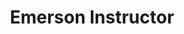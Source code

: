 ---
name: "Saba Sharfuddin"
group: "member"
title: "Emerson Instructor"
pronouns: "she/her"
img: "ssharfuddin.jpg"
graduating_year: 2022
email: "ssharfuddin@g.ucla.edu"
github: "sabasharf123"
links:
  - name: "LinkedIn"
    href: "https://www.linkedin.com/in/sabasharfuddin/"
---